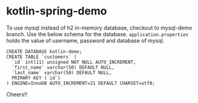 # kotlin-spring-demo

To use mysql instead of h2 in-memory database, checkout to mysql-demo branch.
Use the below schema for the database.
`application.properties` holds the value of username, password and database of mysql.

```
CREATE DATABASE kotlin-demo;
CREATE TABLE `customers` (
  `id` int(11) unsigned NOT NULL AUTO_INCREMENT,
  `first_name` varchar(50) DEFAULT NULL,
  `last_name` varchar(50) DEFAULT NULL,
  PRIMARY KEY (`id`)
) ENGINE=InnoDB AUTO_INCREMENT=21 DEFAULT CHARSET=utf8;
```

Cheers!!
